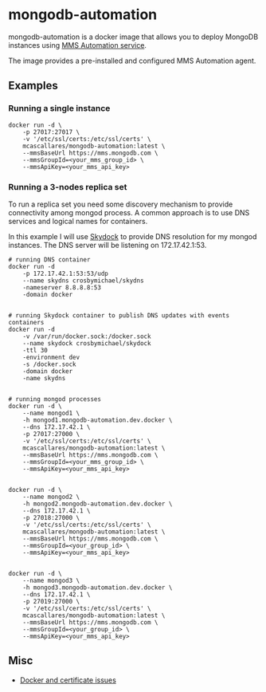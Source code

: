 mongodb-automation
==================

mongodb-automation is a docker image that allows you to deploy MongoDB instances using [MMS Automation service](https://mms.mongodb.com).

The image provides a pre-installed and configured MMS Automation agent.


Examples
--------

### Running a single instance

    docker run -d \
        -p 27017:27017 \
        -v '/etc/ssl/certs:/etc/ssl/certs' \
        mcascallares/mongodb-automation:latest \
        --mmsBaseUrl https://mms.mongodb.com \
        --mmsGroupId=<your_mms_group_id> \
        --mmsApiKey=<your_mms_api_key>


### Running a 3-nodes replica set

To run a replica set you need some discovery mechanism to provide connectivity among mongod process. A common approach is to use DNS services and logical names for containers.

In this example I will use [Skydock](https://github.com/crosbymichael/skydock) to provide DNS resolution for my mongod instances. The DNS server will be listening on 172.17.42.1:53.


    # running DNS container
    docker run -d
        -p 172.17.42.1:53:53/udp
        --name skydns crosbymichael/skydns
        -nameserver 8.8.8.8:53
        -domain docker


    # running Skydock container to publish DNS updates with events containers
    docker run -d
        -v /var/run/docker.sock:/docker.sock
        --name skydock crosbymichael/skydock
        -ttl 30
        -environment dev
        -s /docker.sock
        -domain docker
        -name skydns


    # running mongod processes
    docker run -d \
        --name mongod1 \
        -h mongod1.mongodb-automation.dev.docker \
        --dns 172.17.42.1 \
        -p 27017:27000 \
        -v '/etc/ssl/certs:/etc/ssl/certs' \
        mcascallares/mongodb-automation:latest \
        --mmsBaseUrl https://mms.mongodb.com \
        --mmsGroupId=<your_mms_group_id> \
        --mmsApiKey=<your_mms_api_key>


    docker run -d \
        --name mongod2 \
        -h mongod2.mongodb-automation.dev.docker \
        --dns 172.17.42.1 \
        -p 27018:27000 \
        -v '/etc/ssl/certs:/etc/ssl/certs' \
        mcascallares/mongodb-automation:latest \
        --mmsBaseUrl https://mms.mongodb.com \
        --mmsGroupId=<your_group_id> \
        --mmsApiKey=<your_mms_api_key>


    docker run -d \
        --name mongod3 \
        -h mongod3.mongodb-automation.dev.docker \
        --dns 172.17.42.1 \
        -p 27019:27000 \
        -v '/etc/ssl/certs:/etc/ssl/certs' \
        mcascallares/mongodb-automation:latest \
        --mmsBaseUrl https://mms.mongodb.com \
        --mmsGroupId=<your_group_id> \
        --mmsApiKey=<your_mms_api_key>




Misc
----

- [Docker and certificate issues](http://blog.bwhaley.com/ca-certificates-for-docker-busybox-containers)

